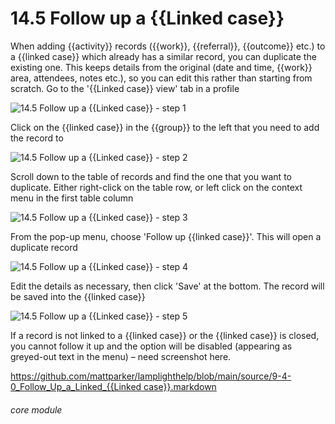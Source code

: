 # 14.5 Follow up a {{Linked case}}

When adding {{activity}} records ({{work}}, {{referral}}, {{outcome}} etc.) to a {{linked case}} which already has a similar record, you can duplicate the existing one. This keeps details from the original (date and time, {{work}} area, attendees, notes etc.), so you can edit this rather than starting from scratch.
Go to the &#039;{{Linked case}} view&#039; tab in a profile

![14.5 Follow up a {{Linked case}} - step 1](14.5_Follow_up_a_Case_im_1.png)

Click on the {{linked case}} in the {{group}} to the left that you need to add the record to

![14.5 Follow up a {{Linked case}} - step 2](14.5_Follow_up_a_Case_im_2.png)

Scroll down to the table of records and find the one that you want to duplicate. Either right-click on the table row, or left click on the context menu in the first table column

![14.5 Follow up a {{Linked case}} - step 3](14.5_Follow_up_a_Case_im_3.png)

From the pop-up menu, choose &#039;Follow up {{linked case}}&#039;. This will open a duplicate record

![14.5 Follow up a {{Linked case}} - step 4](14.5_Follow_up_a_Case_im_4.png)

Edit the details as necessary, then click &#039;Save&#039; at the bottom. The record will be saved into the {{linked case}}

![14.5 Follow up a {{Linked case}} - step 5](14.5_Follow_up_a_Case_im_5.png)

If a record is not linked to a {{linked case}} or the {{linked case}} is closed, you cannot follow it up and the option will be disabled (appearing as greyed-out text in the menu) – need screenshot here.

[https://github.com/mattparker/lamplighthelp/blob/main/source/9-4-0_Follow_Up_a_Linked_{{Linked case}}.markdown](https://github.com/mattparker/lamplighthelp/blob/main/source/9-4-0_Follow_Up_a_Linked_Case.markdown)


###### core module
